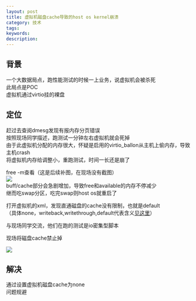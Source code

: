 ```yaml
---
layout: post
title: 虚拟机磁盘cache导致的host os kernel崩溃
category: 技术
tags: 
keywords: 
description: 
---
```


## 背景 ##

一个大数据局点，跑性能测试的时候一上业务，说虚拟机会被杀死  
此局点是POC  
虚拟机通过virtio挂的裸盘


## 定位 ##

赶过去查阅dmesg发现有报内存分页错误  
按照现场同学描述，跑测试一分钟左右虚拟机就会死掉  
由于此虚拟机分配的内存很大，怀疑是启用的virtio_ballon从主机上偷内存，导致主机crash  
将虚拟机内存给调整小，重跑测试，时间一长还是崩了

free -m查看（这是后续补图，在现场没有截图）  
![](http://i.imgur.com/A9k17Py.png)  
buff/cache部分会急剧增加，导致free和available的内存不停减少  
继而吃swap分区，吃完swap则host os就重启了  

打开虚拟机的xml，发现直通磁盘的cache没有限制，也就是default  
（具体none，writeback,writethrough,default代表含义[见这里](http://www.hanbaoying.com/2017/06/28/iocache.html)）

与现场同学交流，他们在跑的测试是io密集型脚本  

现场将磁盘cache禁止掉  

![](http://i.imgur.com/GmjZwvC.png)


## 解决 ##

通过设置虚拟机磁盘cache为none  
问题规避


